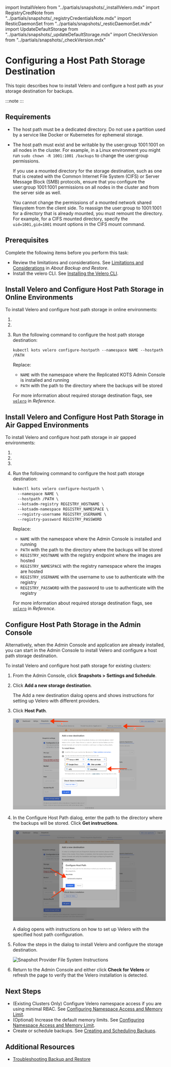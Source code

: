 import InstallVelero from "../partials/snapshots/_installVelero.mdx"
import RegistryCredNote from "../partials/snapshots/_registryCredentialsNote.mdx"
import ResticDaemonSet from "../partials/snapshots/_resticDaemonSet.mdx"
import UpdateDefaultStorage from "../partials/snapshots/_updateDefaultStorage.mdx"
import CheckVersion from "../partials/snapshots/_checkVersion.mdx"

# Configuring a Host Path Storage Destination

This topic describes how to install Velero and configure a host path as your storage destination for backups.  

:::note
<UpdateDefaultStorage/>
:::

## Requirements

* The host path must be a dedicated directory. Do not use a partition used by a service like Docker or Kubernetes for ephemeral storage.
* The host path must exist and be writable by the user:group 1001:1001 on all nodes in the cluster. For example, in a Linux environment you might run `sudo chown -R 1001:1001 /backups` to change the user:group permissions.

   If you use a mounted directory for the storage destination, such as one that is created with the Common Internet File System (CIFS) or Server Message Block (SMB) protocols, ensure that you configure the user:group 1001:1001 permissions on all nodes in the cluster and from the server side as well.

   You cannot change the permissions of a mounted network shared filesystem from the client side. To reassign the user:group to 1001:1001 for a directory that is already mounted, you must remount the directory. For example, for a CIFS mounted directory, specify the `uid=1001,gid=1001` mount options in the CIFS mount command.

## Prerequisites

Complete the following items before you perform this task:

* Review the limitations and considerations. See [Limitations and Considerations](snapshots-understanding#limitations-and-considerations) in _About Backup and Restore_.
* Install the velero CLI. See [Installing the Velero CLI](snapshots-velero-cli-installing).

## Install Velero and Configure Host Path Storage in Online Environments

To install Velero and configure host path storage in online environments:

1. <InstallVelero/>

1. <ResticDaemonSet/>

1. Run the following command to configure the host path storage destination:

    ```
    kubectl kots velero configure-hostpath --namespace NAME --hostpath /PATH
    ```

    Replace:
      - `NAME` with the namespace where the Replicated KOTS Admin Console is installed and running
      - `PATH` with the path to the directory where the backups will be stored

    For more information about required storage destination flags, see [`velero`](/reference/kots-cli-velero-index) in _Reference_.

## Install Velero and Configure Host Path Storage in Air Gapped Environments

To install Velero and configure host path storage in air gapped environments:

1. <CheckVersion/>

1. <InstallVelero/>

     <RegistryCredNote/>

1. <ResticDaemonSet/>

1. Run the following command to configure the host path storage destination:

   ```
   kubectl kots velero configure-hostpath \
     --namespace NAME \
     --hostpath /PATH \
     --kotsadm-registry REGISTRY_HOSTNAME \
     --kotsadm-namespace REGISTRY_NAMESPACE \
     --registry-username REGISTRY_USERNAME \
     --registry-password REGISTRY_PASSWORD
   ```

   Replace:
     - `NAME` with the namespace where the Admin Console is installed and running
     - `PATH` with the path to the directory where the backups will be stored
     - `REGISTRY_HOSTNAME` with the registry endpoint where the images are hosted
     - `REGISTRY_NAMESPACE` with the registry namespace where the images are hosted
     - `REGISTRY_USERNAME` with the username to use to authenticate with the registry
     - `REGISTRY_PASSWORD` with the password to use to authenticate with the registry

   For more information about required storage destination flags, see [`velero`](/reference/kots-cli-velero-index) in _Reference_.

## Configure Host Path Storage in the Admin Console

Alternatively, when the Admin Console and application are already installed, you can start in the Admin Console to install Velero and configure a host path storage destination.

To install Velero and configure host path storage for existing clusters:

1. From the Admin Console, click **Snapshots > Settings and Schedule**.

1. Click **Add a new storage destination**.

   The Add a new destination dialog opens and shows instructions for setting up Velero with different providers.

1. Click **Host Path**.

   ![Snapshot Provider Host Path](/images/snapshot-provider-hostpath.png)

1. In the Configure Host Path dialog, enter the path to the directory where the backups will be stored. Click **Get instructions**.

   ![Snapshot Provider Host Path Fields](/images/snapshot-provider-hostpath-field.png)

   A dialog opens with instructions on how to set up Velero with the specified host path configuration.

1. Follow the steps in the dialog to install Velero and configure the storage destination.

   ![Snapshot Provider File System Instructions](/images/snapshot-provider-hostpath-instructions.png)

1. Return to the Admin Console and either click **Check for Velero** or refresh the page to verify that the Velero installation is detected.


## Next Steps

* (Existing Clusters Only) Configure Velero namespace access if you are using minimal RBAC. See [Configuring Namespace Access and Memory Limit](snapshots-velero-installing-config).
* (Optional) Increase the default memory limits. See [Configuring Namespace Access and Memory Limit](snapshots-velero-installing-config).
* Create or schedule backups. See [Creating and Scheduling Backups](snapshots-creating).

## Additional Resources

* [Troubleshooting Backup and Restore](snapshots-troubleshooting-backup-restore)
